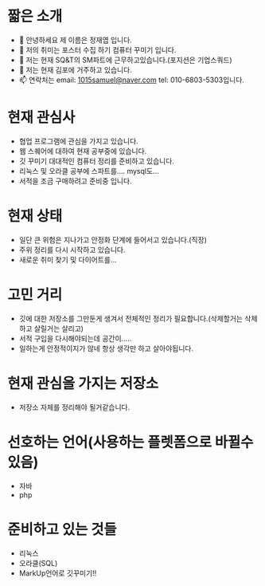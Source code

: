 # 짧은 소개
- 👋 안녕하세요 제 이름은 정재엽 입니다.
- 👀 저의 취미는 포스터 수집 하기 컴퓨터 꾸미기 입니다.
- 🌱 저는 현재 SQ&T의 SM파트에 근무하고있습니다.(포지션은 기업스쿼드)
- 💞️ 저는 현재 김포에 거주하고 있습니다.
- 📫 연락처는 email: 1015samuel@naver.com tel: 010-6803-5303입니다.

# 현재 관심사
* 협업 프로그램에 관심을 가지고 있습니다.
* 웹 스퀘어에 대하여 현재 공부중에 있습니다.
* 깃 꾸미기 대대적인 컴퓨터 정리를 준비하고 있습니다.
* 리눅스 및 오라클 공부에 스파트를.... mysql도...
* 서적을 조금 구매하려고 준비중 입니다.

# 현재 상태
* 일단 큰 위험은 지나가고 안정화 단계에 들어서고 있습니다.(직장)
* 주위 정리를 다시 시작하고 있습니다.
* 새로운 취미 찾기 및 다이어트를...

# 고민 거리
* 깃에 대한 저장소를 그만둔게 생겨서 전체적인 정리가 필요합니다.(삭제할거는 삭제하고 살릴거는 살리고)
* 서적 구입을 다시해야되는데 공간이.....
* 일하는게 안정적이지가 않네 항상 생각만 하고 살아야됩니다.
  
# 현재 관심을 가지는 저장소
* 저장소 자체를 정리해야 될거같습니다.
  
# 선호하는 언어(사용하는 플렛폼으로 바뀔수 있음)
* 자바
* php

# 준비하고 있는 것들
* 리눅스
* 오라클(SQL)
* MarkUp언어로 깃꾸미기!!
